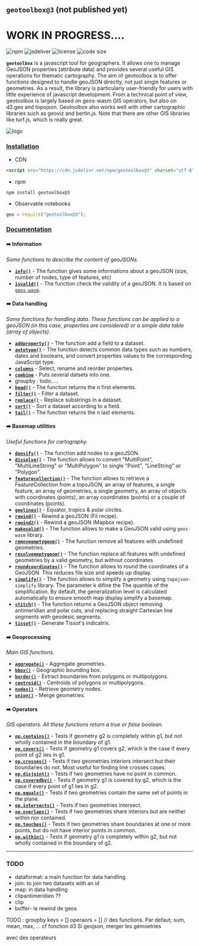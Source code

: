 ## `geotoolbox@3` (not published yet)

# WORK IN PROGRESS....

![npm](https://img.shields.io/npm/v/geotoolbox) ![jsdeliver](https://img.shields.io/jsdelivr/npm/hw/geotoolbox) ![license](https://img.shields.io/badge/license-MIT-success) ![code size](https://img.shields.io/github/languages/code-size/riatelab/geotoolbox)

**`geotoolbox`** is a javascript tool for geographers. It allows one to manage GeoJSON properties (attribute data) and provides several useful GIS operations for thematic cartography. The aim of geotoolbox is to offer functions designed to handle geoJSON directly, not just single features or geometries. As a result, the library is particularly user-friendly for users with little experience of javascript development. From a technical point of view, geotoolbox is largely based on geos-wasm GIS operators, but also on d3.geo and topojson. Geotoolbox also works well with other cartographic libraries such as geoviz and bertin.js. Note that there are other GIS libraries like turf.js, which is really great. 

![logo](img/geotoolbox.svg)


### <ins>Installation</ins>

- CDN

``` html
<script src="https://cdn.jsdelivr.net/npm/geotoolbox@3" charset="utf-8"></script>
```

- npm

```
npm install geotoolbox@3
```

- Observable notebooks

``` js
geo = require("geotoolbox@3");
```

### <ins>Documentation</ins>

#### ➡️ Information

*Some functions to describe the content of geoJSONs.*

- [**`info()`**](global.html#info) - The function gives some informations about a geoJSON (size, number of nodes, type of features, etc)
- [**`isvalid()`**](global.html#isvalid) - The function check the validity of a geoJSON. It is based on [`geos-wasm`](https://chrispahm.github.io/geos-wasm/).

#### ➡️ Data handling

*Some functions for handling data. These functions can be applied to a geoJSON (in this case, properties are considered) or a simple data table (array of objects).*

- [**`addproperty()`**](global.html#addproperty) - The function add a field to a dataset.
- [**`autotype()`**](global.html#autotype) - The function detects common data types such as numbers, dates and booleans, and convert properties values to the corresponding JavaScript type.
- [**`columns`**](global.html#columns) - Select, rename and reorder properties.
- [**`combine`**](global.html#combine) - Puts several datsets into one.
- groupby : todo.....
- [**`head()`**](global.html#head) - The function returns the n first elements.
- [**`filter()`**](global.html#filter) - Filter a dataset.
- [**`replace()`**](global.html#replace) - Replace substrings in a dataset.
- [**`sort()`**](global.html#sort) - Sort a dataset according to a field.
- [**`tail()`**](global.html#tail) - The function returns the n last elements.



#### ➡️ Basemap utilities

*Useful functions for cartography.*

- [**`densify()`**](global.html#densify) - The function add nodes to a geoJSON.
- [**`dissolve()`**](global.html#dissolve) - The function allows to convert "MultiPoint", "MultiLineString" or "MultiPolygon" to single "Point", "LineString" or "Polygon".
- [**`featurecollection()`**](global.html#featurecollection) - The function allows to retrieve a FeatureCollection from a topoJSON, an array of features, a single feature, an array of geometries, a single geometry, an array of objects with coordinates (points), an array coordinates (points) or a couple of coordinates (points).
- [**`geolines()`**](global.html#geolines) - Equator, tropics & polar circles.
- [**`rewind()`**](global.html#rewind) - Rewind a geoJSON (Fil recipe).
- [**`rewind2()`**](global.html#rewind2) - Rewind a geoJSON (Mapbox recipe).
- [**`makevalid()`**](global.html#makevalid) - The function allows to make a GeoJSON valid using <code>geos-wasm</code> library.
- [**`removeemptygeom()`**](global.html#removeemptygeom) - The function remove all features with undefined geometries.
- [**`resolveemptygeom()`**](global.html#resolveemptygeom) - The function replace all features with undefined geometries by a valid geometry, but without coordinates
- [**`roundcoordinates()`**](global.html#roundcoordinates) - The function allows to round the coordinates of a GeoJSON. This reduces file size and speeds up display.
- [**`simplify()`**](global.html#simplify) - The function allows to simplify a geometry using <code>topojson-simplify</code> library. The parameter k difine the  The quantile of the simplification. By default, the generalization level is calculated automatically to ensure smooth map display.simplify a basemap.
- [**`stitch()`**](global.html#stitch) - The function returns a GeoJSON object removing antimeridian and polar cuts, and replacing straight Cartesian line segments with geodesic segments.
- [**`tissot()`**](global.html#tissot) - Generate Tissot's indicatrix.

#### ➡️ Geoprocessing

*Main GIS functions.*

- [**`aggregate()`**](global.html#aggregate) - Aggregate geometries.
- [**`bbox()`**](global.html#bbox) - Geographic bounding box.
- [**`border()`**](global.html#border) - Extract boundaries from polygons or  multipolygons.
- [**`centroid()`**](global.html#centroid) - Centroids of polygons or multipolygons.
- [**`nodes()`**](global.html#nodes) - Retrieve geometry nodes.
- [**`union()`**](global.html#union) - Merge geometries.


#### ➡️ Operators

*GIS operators. All these functions return a true or false boolean.*

- [**`op.contains()`**](global.html#op/contains) - Tests if geometry g2 is completely within g1, but not wholly contained in the boundary of g1.
- [**`op.covers()`**](global.html#op/covers) - Tests if geometry g1 covers g2, which is the case if every point of g2 lies in g1.
- [**`op.crosses()`**](global.html#op/crosses) - Tests if two geometries interiors intersect but their boundaries do not. Most useful for finding line crosses cases.
- [**`op.disjoint()`**](global.html#op/disjoint) - Tests if two geometries have no point in common.
- [**`op.coveredby()`**](global.html#op/coveredby) - Tests if geometry g1 is covered by g2, which is the case if every point of g1 lies in g2.
- [**`op.equals()`**](global.html#op/equals) - Tests if two geometries contain the same set of points in the plane.
- [**`op.intersects()`**](global.html#op/intersects) - Tests if two geometries intersect.
- [**`op.overlaps()`**](global.html#op/overlaps) - Tests if two geometries share interiors but are neither within nor contained.
- [**`op.touches()`**](global.html#op/touches) - Tests if two geometries share boundaries at one or more points, but do not have interior points in common.
- [**`op.within()`**](global.html#op/within) - Tests if geometry g1 is completely within g2, but not wholly contained in the boundary of g2.

<hr/>

### TODO

- dataformat: a main function for data handling
- join: to join two datasets with an id 
- map: in data handling
- clipantimeridien ??
- clip
- buffer- le rewind de geos

TODO : groupby
keys = []
operaors = [] // des functions. Par defaut; sum, mean, max, ... cf fonction d3
Si geojson, merger les gémoetries


avec des operateurs 


